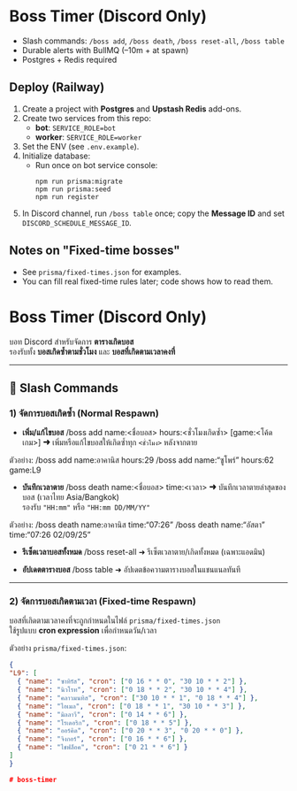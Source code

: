 # Boss Timer (Discord Only)

- Slash commands: `/boss add`, `/boss death`, `/boss reset-all`, `/boss table`
- Durable alerts with BullMQ (–10m + at spawn)
- Postgres + Redis required

## Deploy (Railway)

1) Create a project with **Postgres** and **Upstash Redis** add-ons.
2) Create two services from this repo:
   - **bot**: `SERVICE_ROLE=bot`
   - **worker**: `SERVICE_ROLE=worker`
3) Set the ENV (see `.env.example`).
4) Initialize database:
   - Run once on bot service console:
     ```
     npm run prisma:migrate
     npm run prisma:seed
     npm run register
     ```
5) In Discord channel, run `/boss table` once; copy the **Message ID** and set `DISCORD_SCHEDULE_MESSAGE_ID`.

## Notes on "Fixed-time bosses"
- See `prisma/fixed-times.json` for examples.
- You can fill real fixed-time rules later; code shows how to read them.


# Boss Timer (Discord Only)

บอท Discord สำหรับจัดการ **ตารางเกิดบอส**  
รองรับทั้ง **บอสเกิดซ้ำตามชั่วโมง** และ **บอสที่เกิดตามเวลาคงที่**

---

## 📌 Slash Commands

### 1) จัดการบอสเกิดซ้ำ (Normal Respawn)

- **เพิ่ม/แก้ไขบอส**
/boss add name:<ชื่อบอส> hours:<ชั่วโมงเกิดซ้ำ> [game:<โค้ดเกม>]
➜ เพิ่มหรือแก้ไขบอสให้เกิดซ้ำทุก `<ชั่วโมง>` หลังจากตาย  

ตัวอย่าง:
/boss add name:อาคานิส hours:29
/boss add name:“ซูโพร์” hours:62 game:L9

- **บันทึกเวลาตาย**
/boss death name:<ชื่อบอส> time:<เวลา>
➜ บันทึกเวลาตายล่าสุดของบอส (เวลาไทย Asia/Bangkok)  
รองรับ `"HH:mm"` หรือ `"HH:mm DD/MM/YY"`

ตัวอย่าง:
/boss death name:อาคานิส time:“07:26”
/boss death name:“อัสตา” time:“07:26 02/09/25”

- **รีเซ็ตเวลาบอสทั้งหมด**
/boss reset-all
➜ รีเซ็ตเวลาตาย/เกิดทั้งหมด (เฉพาะแอดมิน)

- **อัปเดตตารางบอส**
/boss table
➜ อัปเดตข้อความตารางบอสในแชนแนลทันที

---

### 2) จัดการบอสเกิดตามเวลา (Fixed-time Respawn)

บอสที่เกิดตามเวลาคงที่จะถูกกำหนดในไฟล์ `prisma/fixed-times.json`  
ใช้รูปแบบ **cron expression** เพื่อกำหนดวัน/เวลา

ตัวอย่าง `prisma/fixed-times.json`:

```json
{
"L9": [
  { "name": "ซาทิรัส", "cron": ["0 16 * * 0", "30 10 * * 2"] },
  { "name": "นิวโรท", "cron": ["0 18 * * 2", "30 10 * * 4"] },
  { "name": "คลาวมนทิส", "cron": ["30 10 * * 1", "0 18 * * 4"] },
  { "name": "ไอเมล", "cron": ["0 18 * * 1", "30 10 * * 3"] },
  { "name": "มิลลาวี", "cron": ["0 14 * * 6"] },
  { "name": "โรเดอริก", "cron": ["0 18 * * 5"] },
  { "name": "ออร์คิด", "cron": ["0 20 * * 3", "0 20 * * 0"] },
  { "name": "จิงกอร์", "cron": ["0 16 * * 6"] },
  { "name": "ไชฟล็อค", "cron": ["0 21 * * 6"] }
]
}

# boss-timer
